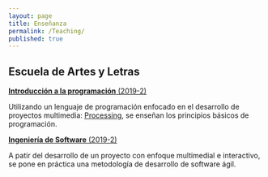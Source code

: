 ```yaml
---
layout: page
title: Enseñanza
permalink: /Teaching/
published: true
---
```


## Escuela de Artes y Letras

[**Introducción a la programación** (2019-2)](https://github.com/daniels13ca/Intro_Programacion)

Utilizando un lenguaje de programación enfocado en el desarrollo de proyectos multimedia: [Processing](https://es.wikipedia.org/wiki/Processing), se enseñan los principios básicos de programación.

[**Ingeniería de Software** (2019-2)](https://github.com/daniels13ca/Ing_Software)

A patir del desarrollo de un proyecto con enfoque multimedial e interactivo, se pone en práctica una metodología de desarrollo de software ágil.

